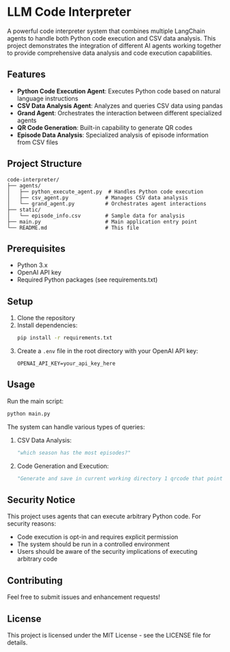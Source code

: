 # LLM Code Interpreter

A powerful code interpreter system that combines multiple LangChain agents to handle both Python code execution and CSV data analysis. This project demonstrates the integration of different AI agents working together to provide comprehensive data analysis and code execution capabilities.

## Features

- **Python Code Execution Agent**: Executes Python code based on natural language instructions
- **CSV Data Analysis Agent**: Analyzes and queries CSV data using pandas
- **Grand Agent**: Orchestrates the interaction between different specialized agents
- **QR Code Generation**: Built-in capability to generate QR codes
- **Episode Data Analysis**: Specialized analysis of episode information from CSV files

## Project Structure

```
code-interpreter/
├── agents/
│   ├── python_execute_agent.py  # Handles Python code execution
│   ├── csv_agent.py            # Manages CSV data analysis
│   └── grand_agent.py          # Orchestrates agent interactions
├── static/
│   └── episode_info.csv        # Sample data for analysis
├── main.py                     # Main application entry point
└── README.md                   # This file
```

## Prerequisites

- Python 3.x
- OpenAI API key
- Required Python packages (see requirements.txt)

## Setup

1. Clone the repository
2. Install dependencies:
   ```bash
   pip install -r requirements.txt
   ```
3. Create a `.env` file in the root directory with your OpenAI API key:
   ```
   OPENAI_API_KEY=your_api_key_here
   ```

## Usage

Run the main script:

```bash
python main.py
```

The system can handle various types of queries:

1. CSV Data Analysis:

   ```python
   "which season has the most episodes?"
   ```

2. Code Generation and Execution:
   ```python
   "Generate and save in current working directory 1 qrcode that point to `https://github.com/KoKocik1`"
   ```

## Security Notice

This project uses agents that can execute arbitrary Python code. For security reasons:

- Code execution is opt-in and requires explicit permission
- The system should be run in a controlled environment
- Users should be aware of the security implications of executing arbitrary code

## Contributing

Feel free to submit issues and enhancement requests!

## License

This project is licensed under the MIT License - see the LICENSE file for details.
